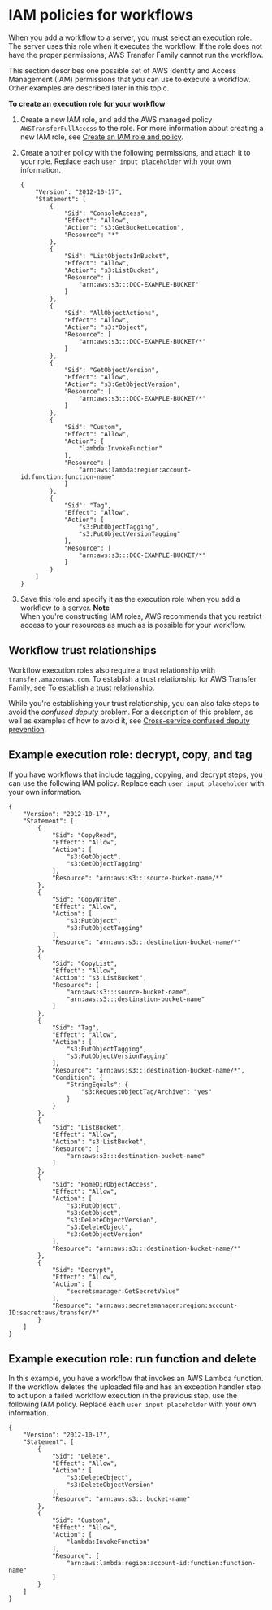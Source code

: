 # IAM policies for workflows<a name="workflow-execution-role"></a>

When you add a workflow to a server, you must select an execution role\. The server uses this role when it executes the workflow\. If the role does not have the proper permissions, AWS Transfer Family cannot run the workflow\. 

This section describes one possible set of AWS Identity and Access Management \(IAM\) permissions that you can use to execute a workflow\. Other examples are described later in this topic\. 

**To create an execution role for your workflow**

1. Create a new IAM role, and add the AWS managed policy `AWSTransferFullAccess` to the role\. For more information about creating a new IAM role, see [Create an IAM role and policy](requirements-roles.md)\.

1. Create another policy with the following permissions, and attach it to your role\. Replace each `user input placeholder` with your own information\.

   ```
   {
       "Version": "2012-10-17",
       "Statement": [
           {
               "Sid": "ConsoleAccess",
               "Effect": "Allow",
               "Action": "s3:GetBucketLocation",
               "Resource": "*"
           },
           {
               "Sid": "ListObjectsInBucket",
               "Effect": "Allow",
               "Action": "s3:ListBucket",
               "Resource": [
                   "arn:aws:s3:::DOC-EXAMPLE-BUCKET"
               ]
           },
           {
               "Sid": "AllObjectActions",
               "Effect": "Allow",
               "Action": "s3:*Object",
               "Resource": [
                   "arn:aws:s3:::DOC-EXAMPLE-BUCKET/*"
               ]
           },
           {
               "Sid": "GetObjectVersion",
               "Effect": "Allow",
               "Action": "s3:GetObjectVersion",
               "Resource": [
                   "arn:aws:s3:::DOC-EXAMPLE-BUCKET/*"
               ]
           },
           {
               "Sid": "Custom",
               "Effect": "Allow",
               "Action": [
                   "lambda:InvokeFunction"
               ],
               "Resource": [
                   "arn:aws:lambda:region:account-id:function:function-name"
               ]
           },
           {
               "Sid": "Tag",
               "Effect": "Allow",
               "Action": [
                   "s3:PutObjectTagging",
                   "s3:PutObjectVersionTagging"
               ],
               "Resource": [
                   "arn:aws:s3:::DOC-EXAMPLE-BUCKET/*"
               ]
           }
       ]
   }
   ```

1. Save this role and specify it as the execution role when you add a workflow to a server\.
**Note**  
When you're constructing IAM roles, AWS recommends that you restrict access to your resources as much as is possible for your workflow\.

## Workflow trust relationships<a name="workflows-trust"></a>

Workflow execution roles also require a trust relationship with `transfer.amazonaws.com`\. To establish a trust relationship for AWS Transfer Family, see [To establish a trust relationship](requirements-roles.md#establish-trust-transfer)\.

While you're establishing your trust relationship, you can also take steps to avoid the *confused deputy* problem\. For a description of this problem, as well as examples of how to avoid it, see [Cross\-service confused deputy prevention](confused-deputy.md)\.

## Example execution role: decrypt, copy, and tag<a name="example-workflow-role-copy-tag"></a>

If you have workflows that include tagging, copying, and decrypt steps, you can use the following IAM policy\. Replace each `user input placeholder` with your own information\. 

```
{
    "Version": "2012-10-17",
    "Statement": [
        {
            "Sid": "CopyRead",
            "Effect": "Allow",
            "Action": [
                "s3:GetObject",
                "s3:GetObjectTagging"
            ],
            "Resource": "arn:aws:s3:::source-bucket-name/*"
        },
        {
            "Sid": "CopyWrite",
            "Effect": "Allow",
            "Action": [
                "s3:PutObject",
                "s3:PutObjectTagging"
            ],
            "Resource": "arn:aws:s3:::destination-bucket-name/*"
        },
        {
            "Sid": "CopyList",
            "Effect": "Allow",
            "Action": "s3:ListBucket",
            "Resource": [
                "arn:aws:s3:::source-bucket-name",
                "arn:aws:s3:::destination-bucket-name"
            ]
        },
        {
            "Sid": "Tag",
            "Effect": "Allow",
            "Action": [
                "s3:PutObjectTagging",
                "s3:PutObjectVersionTagging"
            ],
            "Resource": "arn:aws:s3:::destination-bucket-name/*",
            "Condition": {
                "StringEquals": {
                    "s3:RequestObjectTag/Archive": "yes"
                }
            }
        },
        {
            "Sid": "ListBucket",
            "Effect": "Allow",
            "Action": "s3:ListBucket",
            "Resource": [
                "arn:aws:s3:::destination-bucket-name"
            ]
        },
        {
            "Sid": "HomeDirObjectAccess",
            "Effect": "Allow",
            "Action": [
                "s3:PutObject",
                "s3:GetObject",
                "s3:DeleteObjectVersion",
                "s3:DeleteObject",
                "s3:GetObjectVersion"
            ],
            "Resource": "arn:aws:s3:::destination-bucket-name/*"
        },
        {
            "Sid": "Decrypt",
            "Effect": "Allow",
            "Action": [
                "secretsmanager:GetSecretValue"
            ],
            "Resource": "arn:aws:secretsmanager:region:account-ID:secret:aws/transfer/*"
        }
    ]
}
```

## Example execution role: run function and delete<a name="example-workflow-role-custom-delete"></a>

In this example, you have a workflow that invokes an AWS Lambda function\. If the workflow deletes the uploaded file and has an exception handler step to act upon a failed workflow execution in the previous step, use the following IAM policy\. Replace each `user input placeholder` with your own information\. 

```
{
    "Version": "2012-10-17",
    "Statement": [
        {
            "Sid": "Delete",
            "Effect": "Allow",
            "Action": [
                "s3:DeleteObject",
                "s3:DeleteObjectVersion"
            ],
            "Resource": "arn:aws:s3:::bucket-name"
        },
        {
            "Sid": "Custom",
            "Effect": "Allow",
            "Action": [
                "lambda:InvokeFunction"
            ],
            "Resource": [
                "arn:aws:lambda:region:account-id:function:function-name"
            ]
        }
    ]
}
```